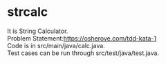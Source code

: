 # strcalc
It is String Calculator.<br/>
Problem Statement:https://osherove.com/tdd-kata-1 <br/>
Code is in src/main/java/calc.java.<br/>
Test cases can be run through src/test/java/test.java.
